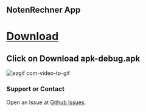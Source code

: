 ## NotenRechner App

# [Download](https://github.com/kaffarell/NotenRechner/releases/latest)
## Click on Download apk-debug.apk


![ezgif com-video-to-gif](https://user-images.githubusercontent.com/42062381/64149363-0df8d080-ce26-11e9-95c2-4d4295f7bd29.gif)


### Support or Contact

Open an Issue at [Github Issues](https://github.com/kaffarell/NotenRechner/issues).
